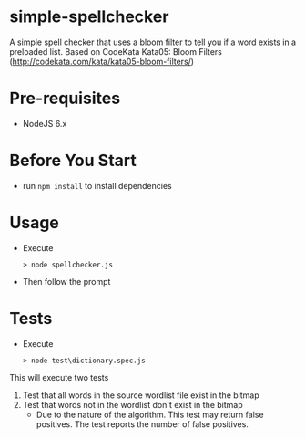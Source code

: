 # simple-spellchecker
A simple spell checker that uses a bloom filter to tell you if a word exists in a preloaded list. Based on CodeKata Kata05: Bloom Filters (http://codekata.com/kata/kata05-bloom-filters/)

# Pre-requisites

- NodeJS 6.x

# Before You Start

- run `npm install` to install dependencies

# Usage


- Execute
	```
	> node spellchecker.js
	```
- Then follow the prompt

# Tests

- Execute 

	```
	> node test\dictionary.spec.js
	```

This will execute two tests

1. Test that all words in the source wordlist file exist in the bitmap
1. Test that words not in the wordlist don't exist in the bitmap
	- Due to the nature of the algorithm. This test may return false positives. The test reports the number of false positives.
